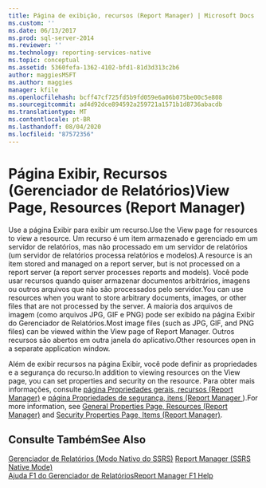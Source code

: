 ```yaml
---
title: Página de exibição, recursos (Report Manager) | Microsoft Docs
ms.custom: ''
ms.date: 06/13/2017
ms.prod: sql-server-2014
ms.reviewer: ''
ms.technology: reporting-services-native
ms.topic: conceptual
ms.assetid: 5360fefa-1362-4102-bfd1-81d3d313c2b6
author: maggiesMSFT
ms.author: maggies
manager: kfile
ms.openlocfilehash: bcff47cf725fd5b9fd059e6a06b075be00c5e808
ms.sourcegitcommit: ad4d92dce894592a259721a1571b1d8736abacdb
ms.translationtype: MT
ms.contentlocale: pt-BR
ms.lasthandoff: 08/04/2020
ms.locfileid: "87572356"
---
```

# <a name="view-page-resources-report-manager"></a><span data-ttu-id="41d8d-102">Página Exibir, Recursos (Gerenciador de Relatórios)</span><span class="sxs-lookup"><span data-stu-id="41d8d-102">View Page, Resources (Report Manager)</span></span>
  <span data-ttu-id="41d8d-103">Use a página Exibir para exibir um recurso.</span><span class="sxs-lookup"><span data-stu-id="41d8d-103">Use the View page for resources to view a resource.</span></span> <span data-ttu-id="41d8d-104">Um recurso é um item armazenado e gerenciado em um servidor de relatórios, mas não processado em um servidor de relatórios (um servidor de relatórios processa relatórios e modelos).</span><span class="sxs-lookup"><span data-stu-id="41d8d-104">A resource is an item stored and managed on a report server, but is not processed on a report server (a report server processes reports and models).</span></span> <span data-ttu-id="41d8d-105">Você pode usar recursos quando quiser armazenar documentos arbitrários, imagens ou outros arquivos que não são processados pelo servidor.</span><span class="sxs-lookup"><span data-stu-id="41d8d-105">You can use resources when you want to store arbitrary documents, images, or other files that are not processed by the server.</span></span> <span data-ttu-id="41d8d-106">A maioria dos arquivos de imagem (como arquivos JPG, GIF e PNG) pode ser exibido na página Exibir do Gerenciador de Relatórios.</span><span class="sxs-lookup"><span data-stu-id="41d8d-106">Most image files (such as JPG, GIF, and PNG files) can be viewed within the View page of Report Manager.</span></span> <span data-ttu-id="41d8d-107">Outros recursos são abertos em outra janela do aplicativo.</span><span class="sxs-lookup"><span data-stu-id="41d8d-107">Other resources open in a separate application window.</span></span>  
  
 <span data-ttu-id="41d8d-108">Além de exibir recursos na página Exibir, você pode definir as propriedades e a segurança do recurso.</span><span class="sxs-lookup"><span data-stu-id="41d8d-108">In addition to viewing resources on the View page, you can set properties and security on the resource.</span></span> <span data-ttu-id="41d8d-109">Para obter mais informações, consulte [página Propriedades gerais, recursos &#40;Report Manager&#41;](../../2014/reporting-services/general-properties-page-resources-report-manager.md) e [página Propriedades de segurança, itens &#40;Report Manager ](../../2014/reporting-services/security-properties-page-items-report-manager.md)&#41;.</span><span class="sxs-lookup"><span data-stu-id="41d8d-109">For more information, see [General Properties Page, Resources &#40;Report Manager&#41;](../../2014/reporting-services/general-properties-page-resources-report-manager.md) and [Security Properties Page, Items &#40;Report Manager&#41;](../../2014/reporting-services/security-properties-page-items-report-manager.md).</span></span>  
  
## <a name="see-also"></a><span data-ttu-id="41d8d-110">Consulte Também</span><span class="sxs-lookup"><span data-stu-id="41d8d-110">See Also</span></span>  
 <span data-ttu-id="41d8d-111">[Gerenciador de Relatórios &#40;Modo Nativo do SSRS&#41;](../../2014/reporting-services/report-manager-ssrs-native-mode.md) </span><span class="sxs-lookup"><span data-stu-id="41d8d-111">[Report Manager  &#40;SSRS Native Mode&#41;](../../2014/reporting-services/report-manager-ssrs-native-mode.md) </span></span>  
 [<span data-ttu-id="41d8d-112">Ajuda F1 do Gerenciador de Relatórios</span><span class="sxs-lookup"><span data-stu-id="41d8d-112">Report Manager F1 Help</span></span>](../../2014/reporting-services/report-manager-f1-help.md)  
  
  
